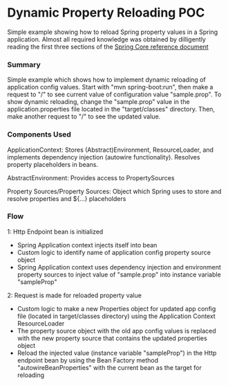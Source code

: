 # Dynamic Property Reloading POC

Simple example showing how to reload Spring property values in a Spring application. Almost all required knowledge was obtained by dilligently reading the first three sections of the [Spring Core reference document](https://docs.spring.io/spring/docs/current/spring-framework-reference/core.html#spring-core)

### Summary

Simple example which shows how to implement dynamic reloading of application config values.  Start with "mvn spring-boot:run", then make a request to "/" to see current value of configuration value "sample.prop".  To show dynamic reloading, change the "sample.prop" value in the application.properties file located in the "target/classes" directory.  Then, make another request to "/" to see the updated value.

### Components Used

ApplicationContext: Stores (Abstract)Environment, ResourceLoader, and implements dependency injection (autowire functionality).  Resolves property placeholders in beans.

AbstractEnvironment: Provides access to PropertySources

Property Sources/Property Sources: Object which Spring uses to store and resolve properties and ${...} placeholders

### Flow

1: Http Endpoint bean is initialized

* Spring Application context injects itself into bean
* Custom logic to identify name of application config property source object
* Spring Application context uses dependency injection and environment property sources to inject value of "sample.prop" into instance variable "sampleProp"

2: 	Request is made for reloaded property value

* Custom logic to make a new Properties object for updated app config file (located in target/classes directory) using the Application Context ResourceLoader
* The property source object with the old app config values is replaced with the new
	property source that contains the updated properties object
* Reload the injected value (instance variable "sampleProp") in the Http endpoint bean by using the Bean Factory method "autowireBeanProperties" with the current bean as the target for reloading
